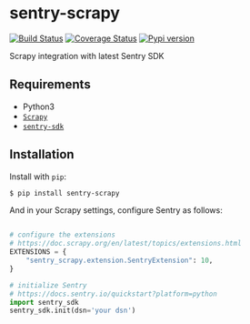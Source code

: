 # sentry-scrapy

[![Build Status](https://travis-ci.org/m-vdb/sentry-scrapy.svg?branch=master)](https://travis-ci.org/m-vdb/sentry-scrapy)
[![Coverage Status](https://coveralls.io/repos/github/m-vdb/sentry-scrapy/badge.svg?branch=master)](https://coveralls.io/github/m-vdb/sentry-scrapy?branch=master)
[![Pypi version](https://img.shields.io/pypi/v/sentry-scrapy.svg)](https://pypi.python.org/pypi/sentry-scrapy)

Scrapy integration with latest Sentry SDK


## Requirements

- Python3
- [`Scrapy`](https://docs.scrapy.org/en/latest/)
- [`sentry-sdk`](https://docs.sentry.io/quickstart?platform=python)

## Installation

Install with `pip`:

```bash
$ pip install sentry-scrapy
```

And in your Scrapy settings, configure Sentry as follows:

```python

# configure the extensions
# https://doc.scrapy.org/en/latest/topics/extensions.html
EXTENSIONS = {
    "sentry_scrapy.extension.SentryExtension": 10,
}

# initialize Sentry
# https://docs.sentry.io/quickstart?platform=python
import sentry_sdk
sentry_sdk.init(dsn='your dsn')
```
